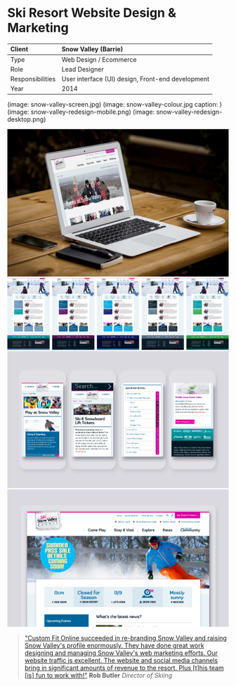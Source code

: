 # Ski Resort Website Design & Marketing

| Client           | Snow Valley (Barrie) |
| :--------------- | :--- |
| Type             | Web Design / Ecommerce |
| Role             | Lead Designer |
| Responsibilities | User interface (UI) design, Front-end development |
| Year             | 2014 |

(image: snow-valley-screen.jpg)
(image: snow-valley-colour.jpg caption: )
(image: snow-valley-redesign-mobile.png)
(image: snow-valley-redesign-desktop.png)

![Ski Snow Valley, Barrie: redesign desktop](../assets/snow-valley-screen.jpg)
![Ski Snow Valley, Barrie: Various colour schemes/palettes applied to the homepage](../assets/snow-valley-colour.jpg)
![Ski Snow Valley, Barrie: redesign desktop](../assets/snow-valley-redesign-mobile.png)
![Ski Snow Valley, Barrie: redesign desktop](../assets/snow-valley-redesign-desktop.png)

>["Custom Fit Online succeeded in re-branding Snow Valley and raising Snow Valley's profile enormously. They have done great work designing and managing Snow Valley's web marketing efforts. Our website traffic is excellent. The website and social media channels bring in significant amounts of revenue to the resort. Plus [t]his team [is] fun to work with!"](https://customfitonline.com/portfolio/snow-valley/)
**Rob Butler**
*Director of Skiing*
